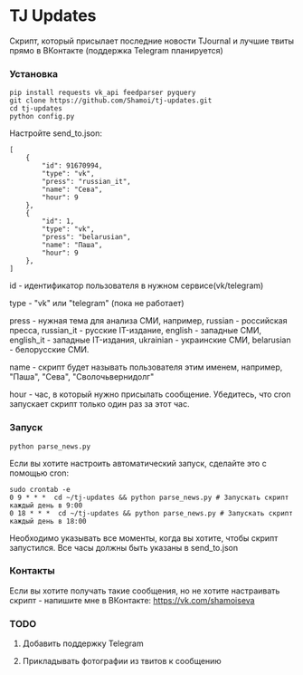 # TJ Updates
Скрипт, который присылает последние новости TJournal и лучшие твиты прямо в ВКонтакте (поддержка Telegram планируется)
### Установка
```
pip install requests vk_api feedparser pyquery
git clone https://github.com/Shamoi/tj-updates.git
cd tj-updates
python config.py
```
Настройте send_to.json:
```
[
    {
        "id": 91670994,
        "type": "vk",
        "press": "russian_it",
        "name": "Сева",
        "hour": 9
    },
    {
        "id": 1,
        "type": "vk",
        "press": "belarusian",
        "name": "Паша",
        "hour": 9
    },
]
```
id - идентификатор пользователя в нужном сервисе(vk/telegram)

type - "vk" или "telegram" (пока не работает)

press - нужная тема для анализа СМИ, например, russian - российская пресса, russian_it - русские IT-издание, english - западные СМИ, english_it - западные IT-издания, ukrainian - украинские СМИ, belarusian - белорусские СМИ.

name - скрипт будет называть пользователя этим именем, например, "Паша", "Сева", "Сволочьвернидолг"

hour - час, в который нужно присылать сообщение. Убедитесь, что cron запускает скрипт только один раз за этот час.
### Запуск
```
python parse_news.py
```
Если вы хотите настроить автоматический запуск, сделайте это с помощью cron:
```
sudo crontab -e
0 9 * * *  cd ~/tj-updates && python parse_news.py # Запускать скрипт каждый день в 9:00
0 18 * * *  cd ~/tj-updates && python parse_news.py # Запускать скрипт каждый день в 18:00
```
Необходимо указывать все моменты, когда вы хотите, чтобы скрипт запустился. Все часы должны быть указаны в send_to.json
### Контакты
Если вы хотите получать такие сообщения, но не хотите настраивать скрипт - напишите мне в ВКонтакте: https://vk.com/shamoiseva
### TODO
1. Добавить поддержку Telegram

2. Прикладывать фотографии из твитов к сообщению

